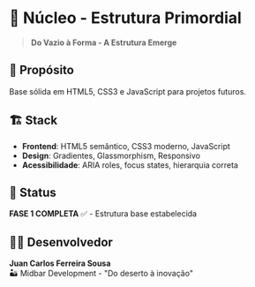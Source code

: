 # 🌌 Núcleo - Estrutura Primordial

> **Do Vazio à Forma - A Estrutura Emerge**

## 🎯 Propósito
Base sólida em HTML5, CSS3 e JavaScript para projetos futuros.

## 🏗️ Stack
- **Frontend**: HTML5 semântico, CSS3 moderno, JavaScript
- **Design**: Gradientes, Glassmorphism, Responsivo
- **Acessibilidade**: ARIA roles, focus states, hierarquia correta

## 🚀 Status
**FASE 1 COMPLETA** ✅ - Estrutura base estabelecida

## 👨‍💻 Desenvolvedor
**Juan Carlos Ferreira Sousa**  
🏜️ Midbar Development - "Do deserto à inovação"